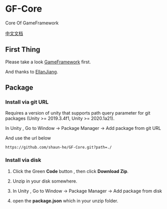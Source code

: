 # GF-Core

Core Of GameFramework

[中文文档](README-zhc.md)

## First Thing

Please take a look [GameFramework](https://github.com/EllanJiang/GameFramework) first.

And thanks to [EllanJiang](https://github.com/EllanJiang).

## Package

### Install via git URL

Requires a version of unity that supports path query parameter for git packages (Unity >= 2019.3.4f1, Unity >= 2020.1a21). 

In Unity , Go to Window -> Package Manager -> Add package from git URL

And use the url below

 `https://github.com/shaun-he/GF-Core.git?path=./` 

### Install via disk

1. Click the Green **Code** button , then click **Download Zip**.

2. Unzip in your disk somewhere.

3. In Unity , Go to Window -> Package Manager -> Add package from disk

4. open the **package.json** which in your unzip folder.
